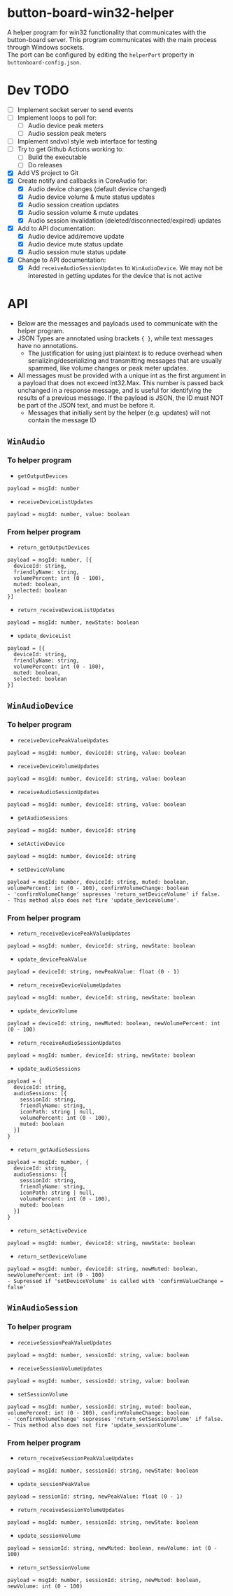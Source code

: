 # button-board-win32-helper
A helper program for win32 functionality that communicates with the button-board server. This program communicates with the main process through Windows sockets.  
The port can be configured by editing the `helperPort` property in `buttonboard-config.json`.

# Dev TODO
- [ ] Implement socket server to send events
- [ ] Implement loops to poll for:
  - [ ] Audio device peak meters
  - [ ] Audio session peak meters
- [ ] Implement sndvol style web interface for testing
- [ ] Try to get Github Actions working to:
  - [ ] Build the executable
  - [ ] Do releases
- [x] Add VS project to Git
- [x] Create notify and callbacks in CoreAudio for:
  - [x] Audio device changes (default device changed)
  - [x] Audio device volume & mute status updates
  - [x] Audio session creation updates
  - [x] Audio session volume & mute updates
  - [x] Audio session invalidation (deleted/disconnected/expired) updates
- [x] Add to API documentation:
  - [x] Audio device add/remove update
  - [x] Audio device mute status update
  - [x] Audio session mute status update
- [x] Change to API documentation:
  - [x] Add `receiveAudioSessionUpdates` to `WinAudioDevice`. We may not be interested in getting updates for the device that is not active

# API
- Below are the messages and payloads used to communicate with the helper program.  
- JSON Types are annotated using brackets `{ }`, while text messages have no annotations.  
  - The justification for using just plaintext is to reduce overhead when serializing/deserializing and transmitting messages that are usually spammed, like volume changes or peak meter updates.  
- All messages must be provided with a unique int as the first argument in a payload that does not exceed Int32.Max. This number is passed back unchanged in a response message, and is useful for identifying the results of a previous message. If the payload is JSON, the ID must NOT be part of the JSON text, and must be before it.
  - Messages that initially sent by the helper (e.g. updates) will not contain the message ID

## `WinAudio`

### To helper program

- `getOutputDevices`
```
payload = msgId: number
```

- `receiveDeviceListUpdates`
```
payload = msgId: number, value: boolean
```

### From helper program
- `return_getOutputDevices`
```
payload = msgId: number, [{
  deviceId: string,
  friendlyName: string,
  volumePercent: int (0 - 100),
  muted: boolean,
  selected: boolean
}]
```

- `return_receiveDeviceListUpdates`
```
payload = msgId: number, newState: boolean
```

- `update_deviceList`
```
payload = [{
  deviceId: string,
  friendlyName: string,
  volumePercent: int (0 - 100),
  muted: boolean,
  selected: boolean
}]
```

## `WinAudioDevice`

### To helper program

- `receiveDevicePeakValueUpdates`
```
payload = msgId: number, deviceId: string, value: boolean
```

- `receiveDeviceVolumeUpdates`
```
payload = msgId: number, deviceId: string, value: boolean
```

- `receiveAudioSessionUpdates`
```
payload = msgId: number, deviceId: string, value: boolean
```

- `getAudioSessions`
```
payload = msgId: number, deviceId: string
```

- `setActiveDevice`
```
payload = msgId: number, deviceId: string
```

- `setDeviceVolume`
```
payload = msgId: number, deviceId: string, muted: boolean, volumePercent: int (0 - 100), confirmVolumeChange: boolean
- 'confirmVolumeChange' supresses 'return_setDeviceVolume' if false.
- This method also does not fire 'update_deviceVolume'.
```

### From helper program

- `return_receiveDevicePeakValueUpdates`
```
payload = msgId: number, deviceId: string, newState: boolean
```

- `update_devicePeakValue`
```
payload = deviceId: string, newPeakValue: float (0 - 1)
```

- `return_receiveDeviceVolumeUpdates`
```
payload = msgId: number, deviceId: string, newState: boolean
```

- `update_deviceVolume`
```
payload = deviceId: string, newMuted: boolean, newVolumePercent: int (0 - 100)
```

- `return_receiveAudioSessionUpdates`
```
payload = msgId: number, deviceId: string, newState: boolean
```

- `update_audioSessions`
```
payload = {
  deviceId: string,
  audioSessions: [{
    sessionId: string,
    friendlyName: string,
    iconPath: string | null,
    volumePercent: int (0 - 100),
    muted: boolean
  }]
}
```

- `return_getAudioSessions`
```
payload = msgId: number, {
  deviceId: string,
  audioSessions: [{
    sessionId: string,
    friendlyName: string,
    iconPath: string | null,
    volumePercent: int (0 - 100),
    muted: boolean
  }]
}
```

- `return_setActiveDevice`
```
payload = msgId: number, deviceId: string, newState: boolean
```

- `return_setDeviceVolume`
```
payload = msgId: number, deviceId: string, newMuted: boolean, newVolumePercent: int (0 - 100)
- Supressed if 'setDeviceVolume' is called with 'confirmValueChange = false'
```

## `WinAudioSession`

### To helper program

- `receiveSessionPeakValueUpdates`
```
payload = msgId: number, sessionId: string, value: boolean
```

- `receiveSessionVolumeUpdates`
```
payload = msgId: number, sessionId: string, value: boolean
```

- `setSessionVolume`
```
payload = msgId: number, sessionId: string, muted: boolean, volumePercent: int (0 - 100), confirmVolumeChange: boolean
- 'confirmVolumeChange' supresses 'return_setSessionVolume' if false.
- This method also does not fire 'update_sessionVolume'.
```

### From helper program

- `return_receiveSessionPeakValueUpdates`
```
payload = msgId: number, sessionId: string, newState: boolean
```

- `update_sessionPeakValue`
```
payload = sessionId: string, newPeakValue: float (0 - 1)
```

- `return_receiveSessionVolumeUpdates`
```
payload = msgId: number, sessionId: string, newState: boolean
```

- `update_sessionVolume`
```
payload = sessionId: string, newMuted: boolean, newVolume: int (0 - 100)
```

- `return_setSessionVolume`
```
payload = msgId: number, sessionId: string, newMuted: boolean, newVolume: int (0 - 100)
```
